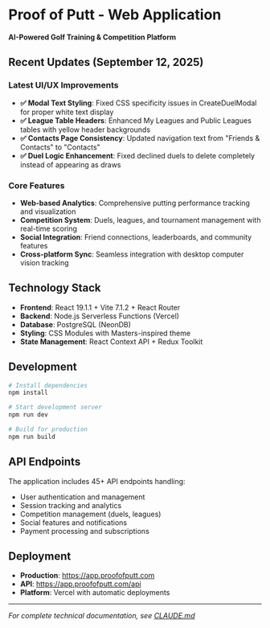 # Proof of Putt - Web Application

**AI-Powered Golf Training & Competition Platform**

## Recent Updates (September 12, 2025)

### Latest UI/UX Improvements
- **✅ Modal Text Styling**: Fixed CSS specificity issues in CreateDuelModal for proper white text display
- **✅ League Table Headers**: Enhanced My Leagues and Public Leagues tables with yellow header backgrounds
- **✅ Contacts Page Consistency**: Updated navigation text from "Friends & Contacts" to "Contacts"
- **✅ Duel Logic Enhancement**: Fixed declined duels to delete completely instead of appearing as draws

### Core Features
- **Web-based Analytics**: Comprehensive putting performance tracking and visualization
- **Competition System**: Duels, leagues, and tournament management with real-time scoring
- **Social Integration**: Friend connections, leaderboards, and community features  
- **Cross-platform Sync**: Seamless integration with desktop computer vision tracking

## Technology Stack
- **Frontend**: React 19.1.1 + Vite 7.1.2 + React Router
- **Backend**: Node.js Serverless Functions (Vercel)
- **Database**: PostgreSQL (NeonDB)
- **Styling**: CSS Modules with Masters-inspired theme
- **State Management**: React Context API + Redux Toolkit

## Development

```bash
# Install dependencies
npm install

# Start development server
npm run dev

# Build for production
npm run build
```

## API Endpoints

The application includes 45+ API endpoints handling:
- User authentication and management
- Session tracking and analytics
- Competition management (duels, leagues)
- Social features and notifications
- Payment processing and subscriptions

## Deployment

- **Production**: https://app.proofofputt.com
- **API**: https://app.proofofputt.com/api
- **Platform**: Vercel with automatic deployments

---

*For complete technical documentation, see [CLAUDE.md](../claude.md)*
